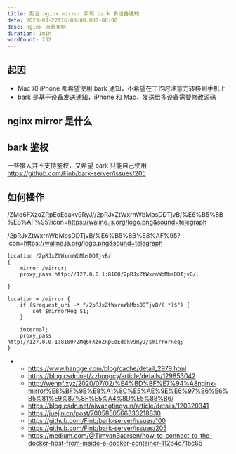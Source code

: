 ```yaml
---
title: 配合 nginx mirror 实现 bark 多设备通知
date: 2023-03-22T16:00:00.000+00:00
desc: nginx 流量复制
duration: 1min
wordCount: 232
---
```


## 起因

- Mac 和 iPhone 都希望使用 bark 通知，不希望在工作时注意力转移到手机上
- bark 是基于设备发送通知，iPhone 和 Mac，发送给多设备需要修改源码

## nginx mirror 是什么

## bark 鉴权

一些接入并不支持鉴权，又希望 bark 只能自己使用 https://github.com/Finb/bark-server/issues/205

## 如何操作

/ZMq6FXzoZRpEoEdakv9RyJ//2pRJxZtWxrnWbMbsDDTjvB/%E6%B5%8B%E8%AF%95?icon=https://waline.js.org/logo.png&sound=telegraph

/2pRJxZtWxrnWbMbsDDTjvB/%E6%B5%8B%E8%AF%95?icon=https://waline.js.org/logo.png&sound=telegraph

```
location /2pRJxZtWxrnWbMbsDDTjvB/
{
    mirror /mirror;
    proxy_pass http://127.0.0.1:8180/2pRJxZtWxrnWbMbsDDTjvB/;

}

location = /mirror {
    if ($request_uri ~* "/2pRJxZtWxrnWbMbsDDTjvB/(.*)$") {
        set $mirrorReq $1;
    }

    internal;
    proxy_pass http://127.0.0.1:8180/ZMq6FXzoZRpEoEdakv9RyJ/$mirrorReq;
}
```

- - https://www.hangge.com/blog/cache/detail_2979.html
  - https://blog.csdn.net/zzhongcy/article/details/129853042
  - http://wenpf.xyz/2020/07/02/%E4%BD%BF%E7%94%A8nginx-mirror%E8%BF%9B%E8%A1%8C%E5%AE%9E%E6%97%B6%E6%B5%81%E9%87%8F%E5%A4%8D%E5%88%B6/
  - https://blog.csdn.net/aiwangtingyun/article/details/120320341
  - https://juejin.cn/post/7005850566333218830
  - https://github.com/Finb/bark-server/issues/100
  - https://github.com/Finb/bark-server/issues/205
  - https://medium.com/@TimvanBaarsen/how-to-connect-to-the-docker-host-from-inside-a-docker-container-112b4c71bc66

